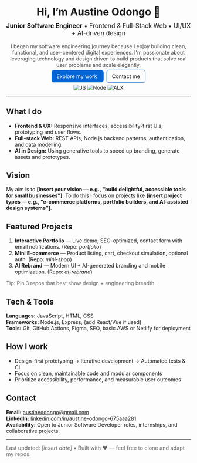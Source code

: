 <!-- GitHub Profile README — Professional Template -->
<div align="center">

  <!-- Hero / Title -->
  <h1>Hi, I’m Austine Odongo 👋</h1>
  <p style="font-size:1.05rem; margin-top: -8px;">
    <strong>Junior Software Engineer</strong> • Frontend & Full-Stack Web • UI/UX + AI-driven design
  </p>

  <!-- Short elevator pitch -->
  <p style="max-width:700px; text-align:center; color:#444;">
    I began my software engineering journey because I enjoy building clean, functional, and user-centered digital experiences. I'm
    passionate about leveraging technology and design driven to build products that solve real user problems and scale elegantly.
  </p>

  <!-- Key call-to-action -->
  <p>
    <a href="#what-i-do" style="padding:8px 14px; background:#0366d6; color:#fff; border-radius:6px; text-decoration:none;">
      Explore my work
    </a>
    &nbsp;
    <a href="#contact" style="padding:8px 14px; border:1px solid #0366d6; border-radius:6px; text-decoration:none;">
      Contact me
    </a>
  </p>

  <!-- Badges (example placeholders) -->
  <p>
    <img src="https://img.shields.io/badge/Tech-JavaScript-333333?style=flat-square" alt="JS"/>
    <img src="https://img.shields.io/badge/Stack-Node.js-43853d?style=flat-square" alt="Node"/>
    <img src="https://img.shields.io/badge/Learn%20Mode-ALX-ff69b4?style=flat-square" alt="ALX"/>
  </p>
</div>

<hr/>

<!-- What I Do -->
<h2 id="what-i-do">What I do</h2>
<ul>
  <li><strong>Frontend & UX:</strong> Responsive interfaces, accessibility-first UIs, prototyping and user flows.</li>
  <li><strong>Full-stack Web:</strong> REST APIs, Node.js backend patterns, authentication, and data modelling.</li>
  <li><strong>AI in Design:</strong> Using generative tools to speed up branding, generate assets and prototypes.</li>
</ul>

<!-- Vision & Projects -->
<h2 id="vision">Vision</h2>
<p>
  My aim is to <strong>[insert your vision — e.g., “build delightful, accessible tools for small businesses”]</strong>.
  To do this I focus on projects like <strong>[insert project types — e.g., “e-commerce platforms, portfolio builders,
  and AI-assisted design systems”]</strong>.
</p>

<!-- Featured Projects (use small cards or links) -->
<h2 id="featured-projects">Featured Projects</h2>
<div>
  <ol>
    <li><strong>Interactive Portfolio</strong> — Live demo, SEO-optimized, contact form with email notifications. (Repo: <em>portfolio</em>)</li>
    <li><strong>Mini E-commerce</strong> — Product listing, cart, checkout simulation, optional auth. (Repo: <em>mini-shop</em>)</li>
    <li><strong>AI Rebrand</strong> — Modern UI + AI-generated branding and mobile optimization. (Repo: <em>ai-rebrand</em>)</li>
  </ol>
  <p style="color:#666">Tip: Pin 3 repos that best show design + engineering breadth.</p>
</div>

<!-- Tech stack -->
<h2 id="tech-stack">Tech & Tools</h2>
<p>
  <strong>Languages:</strong> JavaScript, HTML, CSS<br/>
  <strong>Frameworks:</strong> Node.js, Express, (add React/Vue if used)<br/>
  <strong>Tools:</strong> Git, GitHub Actions, Figma, SEO, basic AWS or Netlify for deployment
</p>

<!-- How I Work -->
<h2 id="workflow">How I work</h2>
<ul>
  <li>Design-first prototyping → Iterative development → Automated tests & CI</li>
  <li>Focus on clean, maintainable code and modular components</li>
  <li>Prioritize accessibility, performance, and measurable user outcomes</li>
</ul>


<!-- Contact -->
<h2 id="contact">Contact</h2>
<p>
  <strong>Email:</strong> <a href="mailto:austineodongo@gmail.com">austineodongo@gmail.com</a><br/>
  <strong>LinkedIn:</strong> <a href="https://www.linkedin.com/in/austine-odongo-675aaa281">linkedin.com/in/austine-odongo-675aaa281</a><br/>
  <strong>Availability:</strong> Open to Junior Software Developer roles, internships, and collaborative projects.
</p>

<hr/>

<!-- Footer -->
<p style="font-size:0.9rem; color:#666;">
  Last updated: <em>[insert date]</em> • Built with ❤️ — feel free to clone and adapt my repos.
</p>
